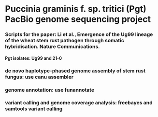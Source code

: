 # Puccinia graminis f. sp. tritici (Pgt) PacBio genome sequencing project
### Scripts for the paper: Li et al., Emergence of the Ug99 lineage of the wheat stem rust pathogen through somatic hybridisation. Nature Communications.
#### Pgt isolates: Ug99 and 21-0

### de novo haplotype-phased genome assembly of stem rust fungus: use canu assembler
### genome annotation: use funannotate
### variant calling and genome coverage analysis: freebayes and samtools variant calling

